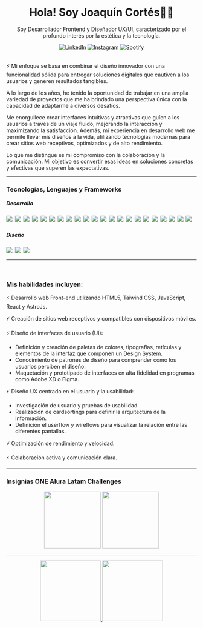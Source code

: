 <h1 align='center'> Hola! Soy Joaquín Cortés👨‍💻 </h1>

<p align='center'>
Soy Desarrollador Frontend y Diseñador UX/UI, caracterizado por el profundo interés por la estética y la tecnología.  </b> 
</p></div>

<div align="center">

<a href="https://www.linkedin.com/in/joaquin-cortes96" target="_blank"><img src="https://img.shields.io/badge/LinkedIn-%230077B5.svg?&style=flat-square&logo=linkedin&logoColor=white" alt="LinkedIn"></a>
<a href="https://www.instagram.com/cortesjoaco1" target="_blank"><img src="https://img.shields.io/badge/Instagram-%23E4405F.svg?&style=flat-square&logo=instagram&logoColor=white" alt="Instagram"></a>
<a href="https://open.spotify.com/user/joaco-cortes96?si=11648968786741f3" target="_blank"><img src="https://img.shields.io/badge/Spotify-%231ED760.svg?&style=flat-square&logo=spotify&logoColor=white" alt="Spotify"></a>
</div>
<br>
⚡ Mi enfoque se basa en combinar el diseño innovador con una funcionalidad sólida para entregar soluciones digitales que cautiven a los usuarios y generen resultados tangibles.

A lo largo de los años, he tenido la oportunidad de trabajar en una amplia variedad de proyectos que me ha brindado una perspectiva única con la capacidad de adaptarme a diversos desafíos.

Me enorgullece crear interfaces intuitivas y atractivas que guíen a los usuarios a través de un viaje fluido, mejorando la interacción y maximizando la satisfacción. Además, mi experiencia en desarrollo web me permite llevar mis diseños a la vida, utilizando tecnologías modernas para crear sitios web receptivos, optimizados y de alto rendimiento.

Lo que me distingue es mi compromiso con la colaboración y la comunicación. Mi objetivo es convertir esas ideas en soluciones concretas y efectivas que superen las expectativas.

---
###  Tecnologías, Lenguajes y Frameworks

<p >
  <h5>Desarrollo<h5>
  <img src="https://img.shields.io/badge/Git-F05032?style=for-the-badge&logo=git&logoColor=white" />&nbsp;&nbsp;<img src="https://img.shields.io/badge/html5%20-%23e34f26.svg?&style=for-the-badge&logo=html5&logoColor=white" />&nbsp;&nbsp;<img src="https://img.shields.io/badge/CSS3-1572B6?&style=for-the-badge&logo=css3&logoColor=white" />&nbsp;&nbsp;<img src="https://img.shields.io/badge/javascript-%23323330.svg?style=for-the-badge&logo=javascript&logoColor=%23F7DF1E" />&nbsp;&nbsp;<img src="https://img.shields.io/badge/python-3670A0?style=for-the-badge&logo=python&logoColor=ffdd54" />&nbsp;&nbsp;<img src="https://img.shields.io/badge/java-%23ED8B00.svg?style=for-the-badge&logo=openjdk&logoColor=white" />&nbsp;&nbsp;<img src="https://img.shields.io/badge/node.js-6DA55F?style=for-the-badge&logo=node.js&logoColor=white" />&nbsp;&nbsp;<img src="https://img.shields.io/badge/typescript-%23007ACC.svg?style=for-the-badge&logo=typescript&logoColor=white" />&nbsp;&nbsp;<img src="https://img.shields.io/badge/tailwindcss-%2338B2AC.svg?style=for-the-badge&logo=tailwind-css&logoColor=white" />&nbsp;&nbsp;<img src="https://img.shields.io/badge/react-%2320232a.svg?style=for-the-badge&logo=react&logoColor=%2361DAFB" />&nbsp;&nbsp;<img src="https://img.shields.io/badge/astro-%232C2052.svg?style=for-the-badge&logo=astro&logoColor=white" />&nbsp;&nbsp;<img src="https://img.shields.io/badge/markdown-%23000000.svg?style=for-the-badge&logo=markdown&logoColor=white" />&nbsp;&nbsp;<img src="https://img.shields.io/badge/vite-%23646CFF.svg?style=for-the-badge&logo=vite&logoColor=white" />&nbsp;&nbsp;<img src="https://img.shields.io/badge/express.js-%23404d59.svg?style=for-the-badge&logo=express&logoColor=%2361DAFB" />&nbsp;&nbsp;<img src="https://img.shields.io/badge/webflow-%23146EF5.svg?style=for-the-badge&logo=webflow&logoColor=white" />&nbsp;&nbsp;<img src="https://img.shields.io/badge/WordPress-%23117AC9.svg?style=for-the-badge&logo=WordPress&logoColor=white" />&nbsp;&nbsp;<img src="https://img.shields.io/badge/-cypress-%23E5E5E5?style=for-the-badge&logo=cypress&logoColor=058a5e" />&nbsp;&nbsp;<img src="https://img.shields.io/badge/mysql-4479A1.svg?style=for-the-badge&logo=mysql&logoColor=white" />&nbsp;&nbsp;<img src="https://img.shields.io/badge/postgres-%23316192.svg?style=for-the-badge&logo=postgresql&logoColor=white" />&nbsp;&nbsp;<img src="https://img.shields.io/badge/MongoDB-%234ea94b.svg?style=for-the-badge&logo=mongodb&logoColor=white" />&nbsp;&nbsp;<img src="https://img.shields.io/badge/Sequelize-52B0E7?style=for-the-badge&logo=Sequelize&logoColor=white" />&nbsp;&nbsp;<img src="https://img.shields.io/badge/zod-%233068b7.svg?style=for-the-badge&logo=zod&logoColor=white" />&nbsp;&nbsp;

  <h5>Diseño<h5>  
  <img src="https://img.shields.io/badge/adobe%20illustrator-%23FF9A00.svg?style=for-the-badge&logo=adobe%20illustrator&logoColor=white" />&nbsp;&nbsp;<img src="https://img.shields.io/badge/Adobe%20XD-470137?style=for-the-badge&logo=Adobe%20XD&logoColor=#FF61F6" />&nbsp;&nbsp;<img src="https://img.shields.io/badge/figma-%23F24E1E.svg?style=for-the-badge&logo=figma&logoColor=white" />&nbsp;&nbsp;
</p>

---
<br>

### Mis habilidades incluyen:
<p>
⚡ Desarrollo web Front-end utilizando HTML5, Taiwind CSS, JavaScript, React y AstroJs.

⚡ Creación de sitios web receptivos y compatibles con dispositivos móviles.

⚡ Diseño de interfaces de usuario (UI):
  - Definición y creación de paletas de colores, tipografías, retículas y elementos de la interfaz que componen un Design System.
  - Conocimiento de patrones de diseño para comprender como los usuarios perciben el diseño.
  - Maquetación y prototipado de interfaces en alta fidelidad en programas como Adobe XD o Figma.

⚡ Diseño UX centrado en el usuario y la usabilidad:
  - Investigación de usuario y pruebas de usabilidad.
  - Realización de cardsortings para definir la arquitectura de la información.
  - Definición el userflow y  wireflows para visualizar la relación entre las diferentes pantallas.

⚡ Optimización de rendimiento y velocidad.

⚡ Colaboración activa y comunicación clara.
</p>

---

###  Insignias ONE Alura Latam Challenges

<p align="center"><img  width="150"  src="https://user-images.githubusercontent.com/89808639/172972842-0bf8d44c-eb7c-47c6-81e8-9d5460d57d1a.png">
<img  width="150" src="https://user-images.githubusercontent.com/89808639/172972855-67c89cc5-4c62-4187-a838-78a33c676208.png"></p>

---

<p align="center">
<a href="https://github.com/Joaco96">
  <img height="160em" src="https://github-readme-stats.vercel.app/api?username=Joaco96&show_icons=true&theme=react&" />
  <img height="160em" src="https://github-readme-stats-eight-theta.vercel.app/api/top-langs/?username=Joaco96&theme=react&layout=compact&exclude_lang=java+r" />
</a>
</p>

